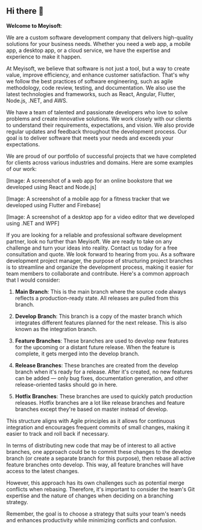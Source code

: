 ## Hi there 👋

<!--

**Here are some ideas to get you started:**

🙋‍♀️ A short introduction - what is your organization all about?
🌈 Contribution guidelines - how can the community get involved?
👩‍💻 Useful resources - where can the community find your docs? Is there anything else the community should know?
🍿 Fun facts - what does your team eat for breakfast?
🧙 Remember, you can do mighty things with the power of [Markdown](https://docs.github.com/github/writing-on-github/getting-started-with-writing-and-formatting-on-github/basic-writing-and-formatting-syntax)
-->
**Welcome to Meyisoft**: 

We are a custom software development company that delivers high-quality solutions for your business needs. Whether you need a web app, a mobile app, a desktop app, or a cloud service, we have the expertise and experience to make it happen. 

At Meyisoft, we believe that software is not just a tool, but a way to create value, improve efficiency, and enhance customer satisfaction. That's why we follow the best practices of software engineering, such as agile methodology, code review, testing, and documentation. We also use the latest technologies and frameworks, such as React, Angular, Flutter, Node.js, .NET, and AWS. 

We have a team of talented and passionate developers who love to solve problems and create innovative solutions. We work closely with our clients to understand their requirements, expectations, and vision. We also provide regular updates and feedback throughout the development process. Our goal is to deliver software that meets your needs and exceeds your expectations.

We are proud of our portfolio of successful projects that we have completed for clients across various industries and domains. Here are some examples of our work:

[Image: A screenshot of a web app for an online bookstore that we developed using React and Node.js]

[Image: A screenshot of a mobile app for a fitness tracker that we developed using Flutter and Firebase]

[Image: A screenshot of a desktop app for a video editor that we developed using .NET and WPF]

If you are looking for a reliable and professional software development partner, look no further than Meyisoft. We are ready to take on any challenge and turn your ideas into reality. Contact us today for a free consultation and quote. We look forward to hearing from you.
As a software development project manager,
the purpose of structuring project branches is to streamline and organize the development process, making it easier for team members to collaborate and contribute. Here's a common approach that I would consider:

1. **Main Branch**: This is the main branch where the source code always reflects a production-ready state. All releases are pulled from this branch.

2. **Develop Branch**: This branch is a copy of the master branch which integrates different features planned for the next release. This is also known as the integration branch.

3. **Feature Branches**: These branches are used to develop new features for the upcoming or a distant future release. When the feature is complete, it gets merged into the develop branch.

4. **Release Branches**: These branches are created from the develop branch when it's ready for a release. After it's created, no new features can be added — only bug fixes, documentation generation, and other release-oriented tasks should go in here.

5. **Hotfix Branches**: These branches are used to quickly patch production releases. Hotfix branches are a lot like release branches and feature branches except they're based on master instead of develop.

This structure aligns with Agile principles as it allows for continuous integration and encourages frequent commits of small changes, making it easier to track and roll back if necessary.

In terms of distributing new code that may be of interest to all active branches, one approach could be to commit these changes to the develop branch (or create a separate branch for this purpose), then rebase all active feature branches onto develop. This way, all feature branches will have access to the latest changes.

However, this approach has its own challenges such as potential merge conflicts when rebasing. Therefore, it's important to consider the team's Git expertise and the nature of changes when deciding on a branching strategy.

Remember, the goal is to choose a strategy that suits your team's needs and enhances productivity while minimizing conflicts and confusion.

